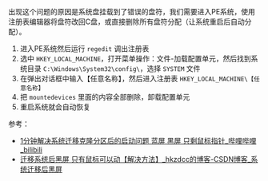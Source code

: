 出现这个问题的原因是系统盘挂载到了错误的盘符，我们需要进入PE系统，使用注册表编辑器将盘符改回C盘，或直接删除所有盘符分配（让系统重启后自动分配）。

1. 进入PE系统然后运行 `regedit` 调出注册表
2. 选中 `HKEY_LOCAL_MACHINE`，打开菜单操作：文件-加载配置单元，然后找到系统目录 `C:\Windows\System32\config\`，选择 `SYSTEM` 文件
3. 在弹出对话框中输入【任意名称】，然后进入注册表 `HKEY_LOCAL_MACHINE\【任意名称】`
4. 把 `mountedevices` 里面的内容全部删除，卸载配置单元
5. 重启系统就会自动恢复

参考：
- [1分钟解决系统迁移克隆分区后的启动问题 蓝屏 黑屏 只剩鼠标指针_哔哩哔哩_bilibili](https://www.bilibili.com/video/BV1Jh411279E)
- [迁移系统后黑屏 只有鼠标可以动【解决方法】_hkzdcc的博客-CSDN博客_系统迁移后黑屏](https://blog.csdn.net/hkzdcc/article/details/116452275)